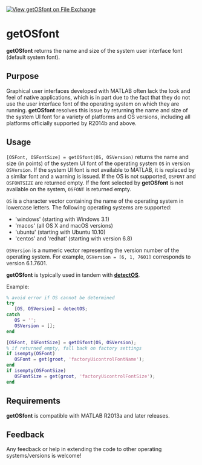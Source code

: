 [![View getOSfont on File Exchange](https://www.mathworks.com/matlabcentral/images/matlab-file-exchange.svg)](https://www.mathworks.com/matlabcentral/fileexchange/60710-getosfont)

# getOSfont

**getOSfont** returns the name and size of the system user interface font (default system font).

## Purpose

Graphical user interfaces developed with MATLAB often lack the look and feel of native applications, which is in part due to the fact that they do not use the user interface font of the operating system on which they are running. **getOSfont** resolves this issue by returning the name and size of the system UI font for a variety of platforms and OS versions, including all platforms officially supported by R2014b and above.

## Usage

`[OSFont, OSFontSize] = getOSfont(OS, OSVersion)` returns the name and size (in points) of the system UI font of the operating system `OS` in version `OSVersion`. If the system UI font is not available to MATLAB, it is replaced by a similar font and a warning is issued. If the OS is not supported, `OSFONT` and `OSFONTSIZE` are returned empty. If the font selected by **getOSfont** is not available on the system, `OSFONT` is returned empty.

`OS` is a character vector containing the name of the operating system in lowercase letters. The following operating systems are supported:

* 'windows' (starting with Windows 3.1)
* 'macos' (all OS X and macOS versions)
* 'ubuntu' (starting with Ubuntu 10.10)
* 'centos' and 'redhat' (starting with version 6.8)

`OSVersion` is a numeric vector representing the version number of the operating system. For example, `OSVersion = [6, 1, 7601]` corresponds to version 6.1.7601.

**getOSfont** is typically used in tandem with **[detectOS](https://www.mathworks.com/matlabcentral/fileexchange/59695-detectos)**.

Example:

```matlab
% avoid error if OS cannot be determined
try
   [OS, OSVersion] = detectOS;
catch
   OS = '';
   OSVersion = [];
end

[OSFont, OSFontSize] = getOSfont(OS, OSVersion);
% if returned empty, fall back on factory settings
if isempty(OSFont)
   OSFont = get(groot, 'factoryUicontrolFontName');
end
if isempty(OSFontSize)
   OSFontSize = get(groot, 'factoryUicontrolFontSize');
end
```

## Requirements

**getOSfont** is compatible with MATLAB R2013a and later releases.

## Feedback

Any feedback or help in extending the code to other operating systems/versions is welcome!
